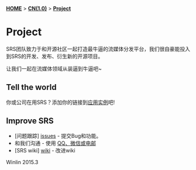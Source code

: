 [**HOME**](Home) > [**CN(1.0)**](v1_CN_Home) > [**Project**](v1_CN_Project)

# Project

SRS团队致力于和开源社区一起打造最牛逼的流媒体分发平台，我们很自豪能投入到SRS的开发、发布、衍生新的开源项目。

让我们一起在流媒体领域从装逼到牛逼吧~

## Tell the world

你或公司在用SRS？添加你的链接到[应用实例](v1_CN_Sample)吧!

## Improve SRS

* [问题跟踪] [issues] - 提交Bug和功能。
* 和我们沟通 - 使用 [QQ、微信或电邮](v1_CN_Contact)
* [SRS wiki] [wiki] - 改进wiki

Winlin 2015.3

[issues]: https://github.com/ossrs/srs/issues
[wiki]: https://github.com/ossrs/srs/wiki
